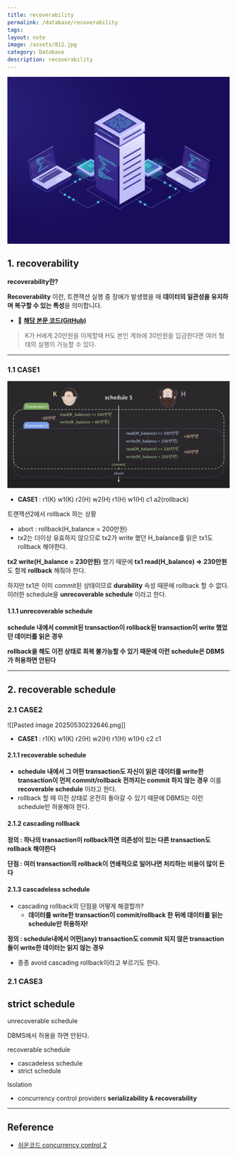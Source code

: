 ```yaml
---
title: recoverability
permalink: /database/recoverability
tags: 
layout: note
image: /assets/812.jpg
category: Database
description: recoverability
---
```


![](/assets/812.jpg)

## 1. recoverability

**recoverability란?**

**Recoverability** 이란, 트랜잭션 실행 중 장애가 발생했을 때 **데이터의 일관성을 유지하며 복구할 수 있는 특성**을 의미합니다.

- 🐙 **[해당 본문 코드(GitHub)](https://github.com/yanggwangseong/implementation/tree/main/concurrency-control)** 

>  K가 H에게 20만원을 이체할때 H도 본인 계좌에 30만원을 입금한다면 여러 형태의 실행이 가능할 수 있다.

---

### 1.1 CASE1

![](/assets/recoverability01.png)

- **CASE1** : r1(K) w1(K) r2(H) w2(H) r1(H) w1(H) c1 a2(rollback)

트랜잭션2에서 rollback 하는 상황

- abort : rollback(H_balance = 200만원)
- tx2는 더이상 유효하지 않으므로 tx2가 write 했던 H_balance를 읽은 tx1도 rollback 해야한다.

**tx2 write(H_balance = 230만원)** 했기 때문에 **tx1 read(H_balance) => 230만원** 도 함께 **rollback** 해줘야 한다.

하지만 tx1은 이미 commit된 상태이므로 **durability** 속성 때문에 rollback 할 수 없다. 이러한 schedule을 **unrecoverable schedule** 이라고 한다.

#### 1.1.1 unrecoverable schedule

**schedule 내에서 commit된 transaction이 rollback된 transaction이 write 했었던 데이터를 읽은 경우** 

**rollback을 해도 이전 상태로 회복 불가능할 수 있기 때문에 이런 schedule은 DBMS가 허용하면 안된다** 

---

## 2. recoverable schedule

### 2.1 CASE2

![[Pasted image 20250530232646.png]]

- **CASE1** : r1(K) w1(K) r2(H) w2(H) r1(H) w1(H) c2 c1

#### 2.1.1 recoverable schedule

- **schedule 내에서 그 어떤 transaction도 자신이 읽은 데이터를 write한 transaction이 먼저 commit/rollback 전까지는 commit 하지 않는 경우** 이를 **recoverable schedule** 이라고 한다.
- rollback 할 때 이전 상태로 온전히 돌아갈 수 있기 때문에 DBMS는 이런 schedule만 허용해야 한다.

#### 2.1.2 cascading rollback

**정의 : 하나의 transaction이 rollback하면 의존성이 있는 다른 transaction도 rollback 해야한다** 

**단점 : 여러 transaction의 rollback이 연쇄적으로 일어나면 처리하는 비용이 많이 든다** 

#### 2.1.3 cascadeless schedule

- cascading rollback의 단점을 어떻게 해결할까?
	- **데이터를 write한 transaction이 commit/rollback 한 뒤에 데이터를 읽는 schedule만 허용하자!**

**정의 : schedule내에서 어떤(any) transaction도 commit 되지 않은 transaction들이 write한 데이터는 읽지 않는 경우** 

- 종종 avoid cascading rollback이라고 부르기도 한다.

### 2.1 CASE3

## strict schedule


unrecoverable schedule

DBMS에서 허용을 하면 안된다.

recoverable schedule

- cascadeless schedule
- strict schedule

Isolation

- concurrency control providers **serializability & recoverability** 


---

## Reference

- [쉬운코드 concurrency control 2](https://www.youtube.com/watch?v=89TZbhmo8zk) 
